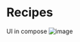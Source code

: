 # Recipes
UI in compose 
![image](https://user-images.githubusercontent.com/78771861/235626523-f6984371-6a94-4884-89f8-2da2e4ebe3b0.png)
